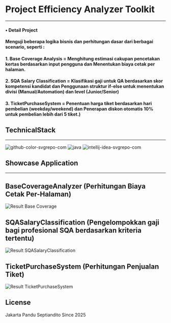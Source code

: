 # Project Efficiency Analyzer Toolkit 
------------------------------------------------
#### •	Detail Project 
#### Menguji beberapa logika bisnis dan perhitungan dasar dari berbagai scenario, seperti :
#### 1. Base Coverage Analysis	= Menghitung estimasi cakupan pencetakan kertas berdasarkan input pengguna dan Menentukan biaya cetak per halaman.
#### 2. SQA Salary Classification	= Klasifikasi gaji untuk QA berdasarkan skor kompetensi  kandidat dan Penggunaan struktur if-else untuk menentukan divisi (Manual/Automation) dan level (Junior/Senior)
#### 3. TicketPurchaseSystem	= Penentuan harga tiket berdasarkan hari pembelian (weekday/weekend) dan Penerapan diskon otomatis 10% untuk pembelian lebih dari 5 tiket.) 


## TechnicalStack 
------------------------------------------------
![github-color-svgrepo-com](https://github.com/user-attachments/assets/eb1146d1-5aeb-499b-bd88-2535ffea34e9)
![java](https://github.com/user-attachments/assets/cba4f767-3b12-45d6-bbc2-3a40dcd5881d)
![intellij-idea-svgrepo-com](https://github.com/user-attachments/assets/511d3709-0a6c-41dc-a1ee-5684b470164c)


## Showcase Application
------------------------
## BaseCoverageAnalyzer (Perhitungan Biaya Cetak Per-Halaman)
![Result Base Coverage](https://github.com/user-attachments/assets/0e77e05b-767a-4158-89dd-03808542ac96)
## SQASalaryClassification (Pengelompokkan gaji bagi profesional SQA berdasarkan kriteria tertentu)
![Result SQASalaryClassification](https://github.com/user-attachments/assets/4dd86210-8168-40ef-aa34-9ccfce28e79e)
## TicketPurchaseSystem (Perhitungan Penjualan Tiket)
![Result TicketPurchaseSystem](https://github.com/user-attachments/assets/879b4286-ae62-419e-81e3-9002e4f10686)



## License
Jakarta 
Pandu Septiandito
Since 2025
